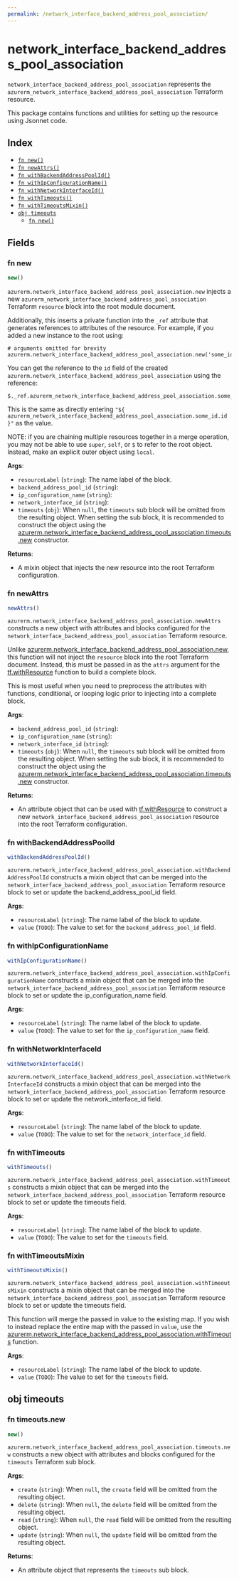 ```yaml
---
permalink: /network_interface_backend_address_pool_association/
---
```


# network_interface_backend_address_pool_association

`network_interface_backend_address_pool_association` represents the `azurerm_network_interface_backend_address_pool_association` Terraform resource.



This package contains functions and utilities for setting up the resource using Jsonnet code.


## Index

* [`fn new()`](#fn-new)
* [`fn newAttrs()`](#fn-newattrs)
* [`fn withBackendAddressPoolId()`](#fn-withbackendaddresspoolid)
* [`fn withIpConfigurationName()`](#fn-withipconfigurationname)
* [`fn withNetworkInterfaceId()`](#fn-withnetworkinterfaceid)
* [`fn withTimeouts()`](#fn-withtimeouts)
* [`fn withTimeoutsMixin()`](#fn-withtimeoutsmixin)
* [`obj timeouts`](#obj-timeouts)
  * [`fn new()`](#fn-timeoutsnew)

## Fields

### fn new

```ts
new()
```


`azurerm.network_interface_backend_address_pool_association.new` injects a new `azurerm_network_interface_backend_address_pool_association` Terraform `resource`
block into the root module document.

Additionally, this inserts a private function into the `_ref` attribute that generates references to attributes of the
resource. For example, if you added a new instance to the root using:

    # arguments omitted for brevity
    azurerm.network_interface_backend_address_pool_association.new('some_id')

You can get the reference to the `id` field of the created `azurerm.network_interface_backend_address_pool_association` using the reference:

    $._ref.azurerm_network_interface_backend_address_pool_association.some_id.get('id')

This is the same as directly entering `"${ azurerm_network_interface_backend_address_pool_association.some_id.id }"` as the value.

NOTE: if you are chaining multiple resources together in a merge operation, you may not be able to use `super`, `self`,
or `$` to refer to the root object. Instead, make an explicit outer object using `local`.

**Args**:
  - `resourceLabel` (`string`): The name label of the block.
  - `backend_address_pool_id` (`string`): 
  - `ip_configuration_name` (`string`): 
  - `network_interface_id` (`string`): 
  - `timeouts` (`obj`):  When `null`, the `timeouts` sub block will be omitted from the resulting object. When setting the sub block, it is recommended to construct the object using the [azurerm.network_interface_backend_address_pool_association.timeouts.new](#fn-networkinterfacebackendaddresspoolassociationtimeoutsnew) constructor.

**Returns**:
- A mixin object that injects the new resource into the root Terraform configuration.


### fn newAttrs

```ts
newAttrs()
```


`azurerm.network_interface_backend_address_pool_association.newAttrs` constructs a new object with attributes and blocks configured for the `network_interface_backend_address_pool_association`
Terraform resource.

Unlike [azurerm.network_interface_backend_address_pool_association.new](#fn-networkinterfacebackendaddresspoolassociationnew), this function will not inject the `resource`
block into the root Terraform document. Instead, this must be passed in as the `attrs` argument for the
[tf.withResource](https://github.com/tf-libsonnet/core/tree/main/docs#fn-withresource) function to build a complete block.

This is most useful when you need to preprocess the attributes with functions, conditional, or looping logic prior to
injecting into a complete block.

**Args**:
  - `backend_address_pool_id` (`string`): 
  - `ip_configuration_name` (`string`): 
  - `network_interface_id` (`string`): 
  - `timeouts` (`obj`):  When `null`, the `timeouts` sub block will be omitted from the resulting object. When setting the sub block, it is recommended to construct the object using the [azurerm.network_interface_backend_address_pool_association.timeouts.new](#fn-networkinterfacebackendaddresspoolassociationtimeoutsnew) constructor.

**Returns**:
  - An attribute object that can be used with [tf.withResource](https://github.com/tf-libsonnet/core/tree/main/docs#fn-withresource) to construct a new `network_interface_backend_address_pool_association` resource into the root Terraform configuration.


### fn withBackendAddressPoolId

```ts
withBackendAddressPoolId()
```

`azurerm.network_interface_backend_address_pool_association.withBackendAddressPoolId` constructs a mixin object that can be merged into the `network_interface_backend_address_pool_association`
Terraform resource block to set or update the backend_address_pool_id field.



**Args**:
  - `resourceLabel` (`string`): The name label of the block to update.
  - `value` (`TODO`): The value to set for the `backend_address_pool_id` field.


### fn withIpConfigurationName

```ts
withIpConfigurationName()
```

`azurerm.network_interface_backend_address_pool_association.withIpConfigurationName` constructs a mixin object that can be merged into the `network_interface_backend_address_pool_association`
Terraform resource block to set or update the ip_configuration_name field.



**Args**:
  - `resourceLabel` (`string`): The name label of the block to update.
  - `value` (`TODO`): The value to set for the `ip_configuration_name` field.


### fn withNetworkInterfaceId

```ts
withNetworkInterfaceId()
```

`azurerm.network_interface_backend_address_pool_association.withNetworkInterfaceId` constructs a mixin object that can be merged into the `network_interface_backend_address_pool_association`
Terraform resource block to set or update the network_interface_id field.



**Args**:
  - `resourceLabel` (`string`): The name label of the block to update.
  - `value` (`TODO`): The value to set for the `network_interface_id` field.


### fn withTimeouts

```ts
withTimeouts()
```

`azurerm.network_interface_backend_address_pool_association.withTimeouts` constructs a mixin object that can be merged into the `network_interface_backend_address_pool_association`
Terraform resource block to set or update the timeouts field.



**Args**:
  - `resourceLabel` (`string`): The name label of the block to update.
  - `value` (`TODO`): The value to set for the `timeouts` field.


### fn withTimeoutsMixin

```ts
withTimeoutsMixin()
```

`azurerm.network_interface_backend_address_pool_association.withTimeoutsMixin` constructs a mixin object that can be merged into the `network_interface_backend_address_pool_association`
Terraform resource block to set or update the timeouts field.

This function will merge the passed in value to the existing map. If you wish
to instead replace the entire map with the passed in `value`, use the [azurerm.network_interface_backend_address_pool_association.withTimeouts](TODO)
function.


**Args**:
  - `resourceLabel` (`string`): The name label of the block to update.
  - `value` (`TODO`): The value to set for the `timeouts` field.


## obj timeouts



### fn timeouts.new

```ts
new()
```


`azurerm.network_interface_backend_address_pool_association.timeouts.new` constructs a new object with attributes and blocks configured for the `timeouts`
Terraform sub block.



**Args**:
  - `create` (`string`):  When `null`, the `create` field will be omitted from the resulting object.
  - `delete` (`string`):  When `null`, the `delete` field will be omitted from the resulting object.
  - `read` (`string`):  When `null`, the `read` field will be omitted from the resulting object.
  - `update` (`string`):  When `null`, the `update` field will be omitted from the resulting object.

**Returns**:
  - An attribute object that represents the `timeouts` sub block.
